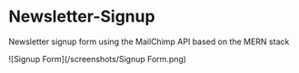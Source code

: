 # Newsletter-Signup
Newsletter signup form using the MailChimp API based on the MERN stack

![Signup Form](/screenshots/Signup Form.png)
